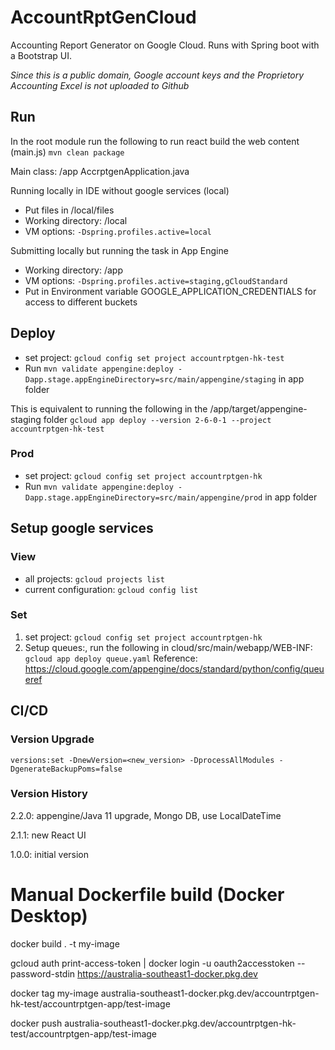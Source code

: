 # AccountRptGenCloud #
Accounting Report Generator on Google Cloud. Runs with Spring boot with a Bootstrap UI.

*Since this is a public domain, Google account keys and the Proprietory Accounting Excel is not uploaded to Github* 

## Run ##
In the root module run the following to run react build the web content (main.js)
`mvn clean package`

Main class: /app AccrptgenApplication.java

Running locally in IDE without google services (local)
* Put files in /local/files
* Working directory: /local
* VM options: `-Dspring.profiles.active=local`

Submitting locally but running the task in App Engine
* Working directory: /app
* VM options: `-Dspring.profiles.active=staging,gCloudStandard`
* Put in Environment variable GOOGLE_APPLICATION_CREDENTIALS for access to different buckets

## Deploy ##
* set project: `gcloud config set project accountrptgen-hk-test`
* Run `mvn validate appengine:deploy -Dapp.stage.appEngineDirectory=src/main/appengine/staging` in app folder

This is equivalent to running the following in the /app/target/appengine-staging folder
`gcloud app deploy --version 2-6-0-1 --project accountrptgen-hk-test`

### Prod ###
* set project: `gcloud config set project accountrptgen-hk`
* Run `mvn validate appengine:deploy -Dapp.stage.appEngineDirectory=src/main/appengine/prod` in app folder


## Setup google services ## 

### View ###
- all projects: `gcloud projects list`
- current configuration: `gcloud config list`

### Set ###
1. set project: `gcloud config set project accountrptgen-hk`
2. Setup queues:, run the following in cloud/src/main/webapp/WEB-INF: `gcloud app deploy queue.yaml`
Reference:
https://cloud.google.com/appengine/docs/standard/python/config/queueref

## CI/CD ##

### Version Upgrade ###
    versions:set -DnewVersion=<new_version> -DprocessAllModules -DgenerateBackupPoms=false

### Version History ###
2.2.0: appengine/Java 11 upgrade, Mongo DB, use LocalDateTime

2.1.1: new React UI

1.0.0: initial version



# Manual Dockerfile build (Docker Desktop)
docker build . -t my-image

gcloud auth print-access-token | docker login -u oauth2accesstoken --password-stdin https://australia-southeast1-docker.pkg.dev

docker tag my-image australia-southeast1-docker.pkg.dev/accountrptgen-hk-test/accountrptgen-app/test-image

docker push australia-southeast1-docker.pkg.dev/accountrptgen-hk-test/accountrptgen-app/test-image